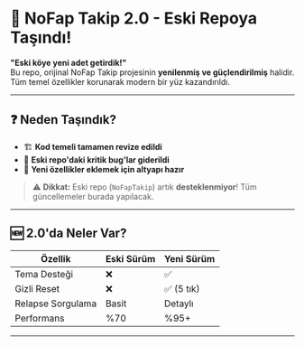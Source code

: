 # 🔄 NoFap Takip 2.0 - Eski Repoya Taşındı!

**"Eski köye yeni adet getirdik!"**  
Bu repo, orijinal NoFap Takip projesinin **yenilenmiş ve güçlendirilmiş** halidir. Tüm temel özellikler korunarak modern bir yüz kazandırıldı.

---

## ❓ Neden Taşındık?
- 🏗️ **Kod temeli tamamen revize edildi**  
- 🐛 **Eski repo'daki kritik bug'lar giderildi**  
- 🌈 **Yeni özellikler eklemek için altyapı hazır**  

> ⚠️ **Dikkat:** Eski repo (`NoFapTakip`) artık **desteklenmiyor**! Tüm güncellemeler burada yapılacak.

---

## 🆕 2.0'da Neler Var?
| Özellik               | Eski Sürüm | Yeni Sürüm |
|-----------------------|------------|------------|
| Tema Desteği          | ❌         | ✅         |
| Gizli Reset           | ❌         | ✅ (5 tık) |
| Relapse Sorgulama     | Basit      | Detaylı    |
| Performans            | %70        | %95+       |

---

